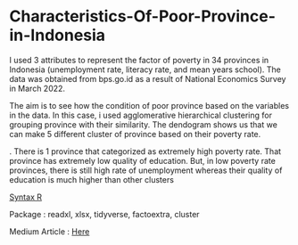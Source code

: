 # Characteristics-Of-Poor-Province-in-Indonesia
I used 3 attributes to represent the factor of poverty in 34 provinces in Indonesia (unemployment rate, literacy rate, and mean years school). The data was obtained from bps.go.id as a result of National Economics Survey in March 2022. 

The aim is to see how the condition of poor province based on the variables in the data. In this case, i used agglomerative hierarchical clustering for grouping province with their similarity. The dendogram shows us that we can make 5 different cluster of province based on their poverty rate.

.
There is 1 province that categorized as extremely high poverty rate. That province has extremely low quality of education. But, in low poverty rate provinces, there is still high rate of unemployment whereas their quality of education is much higher than other clusters

[Syntax R](https://github.com/dewikinasih/Characteristics-Of-Poor-Province-in-Indonesia/blob/ddb3944f1ddf8fba65059509e0906c022ce2ba6e/Characteristic%20of%20Poor%20Province.R)

Package : readxl, xlsx, tidyverse, factoextra, cluster

Medium Article : [Here](https://dewikinasih.medium.com/hierarchical-agglomerative-clustering-untuk-karakterisasi-provinsi-miskin-di-indonesia-dengan-9121f8e7afc7)
